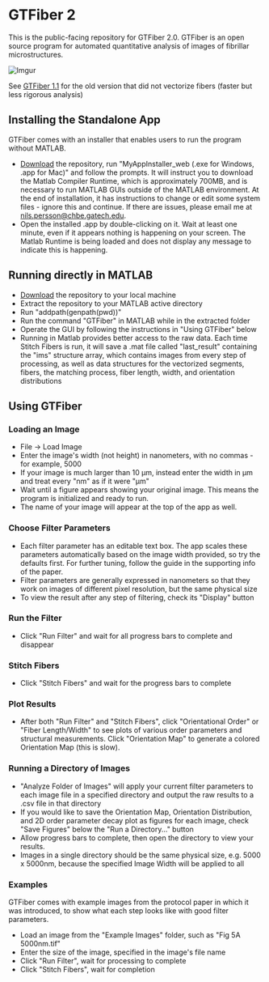 # GTFiber 2
This is the public-facing repository for GTFiber 2.0. GTFiber is an open source program for automated quantitative analysis of images of fibrillar microstructures.

![Imgur](http://i.imgur.com/GDL2HQP.png)

See [GTFiber 1.1](https://github.com/Imperssonator/GTFiber-Mac) for the old version that did not vectorize fibers (faster but less rigorous analysis)

## Installing the Standalone App
GTFiber comes with an installer that enables users to run the program without MATLAB.
* [Download](https://github.com/Imperssonator/GTFiber2/archive/master.zip)
the repository, run "MyAppInstaller_web (.exe for Windows, .app for Mac)" and follow the prompts.
It will instruct you to download the Matlab Compiler Runtime, which is approximately 700MB, and is necessary to run MATLAB GUIs outside of the MATLAB environment. 
At the end of installation, it has instructions to change or edit some system files - ignore this and continue. If there are issues, please email me at nils.persson@chbe.gatech.edu.
* Open the installed .app by double-clicking on it. Wait at least one minute, even if it appears nothing is happening on your screen. The Matlab Runtime is being loaded and does not display any message to indicate this is happening. 

## Running directly in MATLAB
* [Download](https://github.com/Imperssonator/GTFiber-Mac/archive/v2-new-match.zip) the repository to your local machine
* Extract the repository to your MATLAB active directory
* Run "addpath(genpath(pwd))"
* Run the command "GTFiber" in MATLAB while in the extracted folder
* Operate the GUI by following the instructions in "Using GTFiber" below
* Running in Matlab provides better access to the raw data. Each time Stitch Fibers is run, it will save a .mat file called "last_result" containing the "ims" structure array, which contains images from every step of processing, as well as data structures for the vectorized segments, fibers, the matching process, fiber length, width, and orientation distributions

## Using GTFiber

### Loading an Image
* File -> Load Image
* Enter the image's width (not height) in nanometers, with no commas - for example, 5000
* If your image is much larger than 10 µm, instead enter the width in µm and treat every "nm" as if it were "µm"
* Wait until a figure appears showing your original image. This means the program is initialized and ready to run.
* The name of your image will appear at the top of the app as well.

### Choose Filter Parameters
* Each filter parameter has an editable text box. The app scales these parameters automatically based on the image width provided, so try the defaults first. For further tuning, follow the guide in the supporting info of the paper.
* Filter parameters are generally expressed in nanometers so that they work on images of different pixel resolution, but the same physical size
* To view the result after any step of filtering, check its "Display" button

### Run the Filter
* Click "Run Filter" and wait for all progress bars to complete and disappear

### Stitch Fibers
* Click "Stitch Fibers" and wait for the progress bars to complete

### Plot Results
* After both "Run Filter" and "Stitch Fibers", click "Orientational Order" or "Fiber Length/Width" to see plots of various order parameters and structural measurements. Click "Orientation Map" to generate a colored Orientation Map (this is slow).

### Running a Directory of Images
* "Analyze Folder of Images" will apply your current filter parameters to each image file in a specified directory and output the raw results to a .csv file in that directory
* If you would like to save the Orientation Map, Orientation Distribution, and 2D order parameter decay plot as figures for each image, check "Save Figures" below the "Run a Directory..." button
* Allow progress bars to complete, then open the directory to view your results.
* Images in a single directory should be the same physical size, e.g. 5000 x 5000nm, because the specified Image Width will be applied to all

### Examples
GTFiber comes with example images from the protocol paper in which it was introduced, to show what each step looks like with good filter parameters.

* Load an image from the "Example Images" folder, such as "Fig 5A 5000nm.tif"
* Enter the size of the image, specified in the image's file name
* Click "Run Filter", wait for processing to complete
* Click "Stitch Fibers", wait for completion
